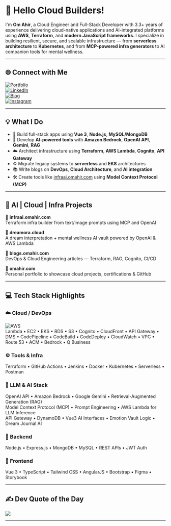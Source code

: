 # 👋 Hello Cloud Builders!

I'm **Om Ahir**, a Cloud Engineer and Full-Stack Developer with 3.3+ years of experience delivering cloud-native applications and AI-integrated platforms using **AWS**, **Terraform**, and **modern JavaScript frameworks**. I specialize in building resilient, secure, and scalable infrastructure — from **serverless architecture** to **Kubernetes**, and from **MCP-powered infra generators** to AI companion tools for mental wellness.

---

## 🌐 Connect with Me

[![Portfolio](https://img.shields.io/badge/Portfolio-%23000000.svg?style=for-the-badge&logo=firefox&logoColor=#FF7139)](https://omahir.com)  
[![LinkedIn](https://img.shields.io/badge/LinkedIn-%230077B5.svg?logo=linkedin&logoColor=white)](https://www.linkedin.com/in/om-ahir-324618218)  
[![Blog](https://img.shields.io/badge/Blog-%23FF7139.svg?style=for-the-badge&logo=hashnode&logoColor=white)](https://blog.omahir.com)  
[![Instagram](https://img.shields.io/badge/Instagram-%23E4405F.svg?logo=Instagram&logoColor=white)](https://www.instagram.com/om_ahirr)

---

## 💡 What I Do

- 🚀 Build full-stack apps using **Vue 3**, **Node.js**, **MySQL/MongoDB**
- 🧠 Develop **AI-powered tools** with **Amazon Bedrock**, **OpenAI API**, **Gemini**, **RAG**
- ☁️ Architect infrastructure using **Terraform**, **AWS Lambda**, **Cognito**, **API Gateway**
- ⚙️ Migrate legacy systems to **serverless** and **EKS** architectures
- 📚 Write blogs on **DevOps**, **Cloud Architecture**, and **AI integration**  
- 🛠️ Create tools like [infraai.omahir.com](https://infraai.omahir.com) using **Model Context Protocol (MCP)**

---

## 🧠 AI | Cloud | Infra Projects

🔹 **infraai.omahir.com**  
Terraform infra builder from text/image prompts using MCP and OpenAI

🔹 **dreamora.cloud**  
A dream interpretation + mental wellness AI vault powered by OpenAI & AWS Lambda

🔹 **blogs.omahir.com**  
DevOps & Cloud Engineering articles — Terraform, RAG, Cognito, CI/CD

🔹 **omahir.com**  
Personal portfolio to showcase cloud projects, certifications & GitHub

---

## 💻 Tech Stack Highlights

### ☁️ Cloud / DevOps  
![AWS](https://img.shields.io/badge/AWS-%23FF9900.svg?style=for-the-badge&logo=amazon-aws&logoColor=white)  
Lambda • EC2 • EKS • RDS • S3 • Cognito • CloudFront • API Gateway • DMS • CodePipeline • CodeBuild • CodeDeploy • CloudWatch • VPC • Route 53 • ACM • Bedrock • Q Business

### ⚙️ Tools & Infra  
Terraform • GitHub Actions • Jenkins • Docker • Kubernetes • Serverless • Postman

### 🤖 LLM & AI Stack  
OpenAI API • Amazon Bedrock • Google Gemini • Retrieval-Augmented Generation (RAG)  
Model Context Protocol (MCP) • Prompt Engineering • AWS Lambda for LLM Inference  
API Gateway • DynamoDB • Vue3 AI Interfaces • Emotion Vault Logic • Dream Journal AI

### 🧱 Backend  
Node.js • Express.js • MongoDB • MySQL • REST APIs • JWT Auth

### 🎨 Frontend  
Vue 3 • TypeScript • Tailwind CSS • AngularJS • Bootstrap • Figma • Storybook

---

## ✍️ Dev Quote of the Day  
![](https://quotes-github-readme.vercel.app/api?type=horizontal&theme=radical)

---

<!-- Proudly crafted by Om Ahir | Let’s build something magical in the cloud -->
